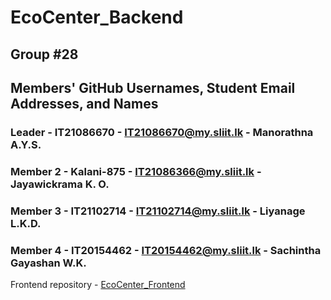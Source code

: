 # EcoCenter_Backend

## Group #28
## Members' GitHub Usernames, Student Email Addresses, and Names
### Leader   -  IT21086670 - IT21086670@my.sliit.lk - Manorathna A.Y.S.
### Member 2 -  Kalani-875 - IT21086366@my.sliit.lk - Jayawickrama K. O.
### Member 3 -  IT21102714 - IT21102714@my.sliit.lk - Liyanage L.K.D.
### Member 4 -  IT20154462 - IT20154462@my.sliit.lk - Sachintha Gayashan W.K.

Frontend repository - [EcoCenter_Frontend](https://github.com/Kalani-875/EcoCenter_Frontend.git)

